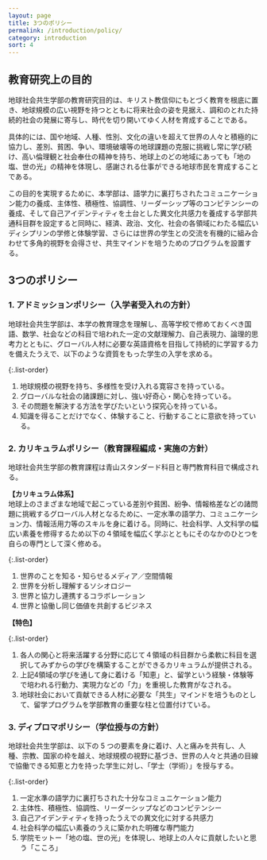 ```yaml
---
layout: page
title: 3つのポリシー
permalink: /introduction/policy/
category: introduction
sort: 4
---
```


## 教育研究上の目的

地球社会共生学部の教育研究目的は、キリスト教信仰にもとづく教育を根底に置き、地球規模の広い視野を持つとともに将来社会の姿を見据え、調和のとれた持続的社会の発展に寄与し、時代を切り開いてゆく人材を育成することである。

具体的には、国や地域、人種、性別、文化の違いを超えて世界の人々と積極的に協力し、差別、貧困、争い、環境破壊等の地球課題の克服に挑戦し常に学び続け、高い倫理観と社会奉仕の精神を持ち、地球上のどの地域にあっても「地の塩、世の光」の精神を体現し、感謝される仕事ができる地球市民を育成することである。

この目的を実現するために、本学部は、語学力に裏打ちされたコミュニケーション能力の養成、主体性、積極性、協調性、リーダーシップ等のコンピテンシーの養成、そして自己アイデンティティを土台とした異文化共感力を養成する学部共通科目群を設定すると同時に、経済、政治、文化、社会の各領域にわたる幅広いディシプリンの学修と体験学習、さらには世界の学生との交流を有機的に組み合わせて多角的視野を会得させ、共生マインドを培うためのプログラムを設置する。

## 3つのポリシー

### 1\. アドミッションポリシー（入学者受入れの方針）

地球社会共生学部は、本学の教育理念を理解し、高等学校で修めておくべき国語、数学、社会などの科目で培われた一定の文献理解力、自己表現力、論理的思考力とともに、グローバル人材に必要な英語資格を目指して持続的に学習する力を備えたうえで、以下のような資質をもった学生の入学を求める。

{:.list-order}
1.  地球規模の視野を持ち、多様性を受け入れる寛容さを持っている。
2.  グローバルな社会の諸課題に対し、強い好奇心・関心を持っている。
3.  その問題を解決する方法を学びたいという探究心を持っている。
4.  知識を得ることだけでなく、体験すること、行動することに意欲を持っている。

### 2\. カリキュラムポリシー（教育課程編成・実施の方針）

地球社会共生学部の教育課程は青山スタンダード科目と専門教育科目で構成される。

**【カリキュラム体系】**  
地球上のさまざまな地域で起こっている差別や貧困、紛争、情報格差などの諸問題に挑戦するグローバル人材となるために、一定水準の語学力、コミュニケーション力、情報活用力等のスキルを身に着ける。同時に、社会科学、人文科学の幅広い素養を修得するため以下の４領域を幅広く学ぶとともにそのなかのひとつを自らの専門として深く修める。

{:.list-order}
1.  世界のことを知る・知らせるメディア／空間情報
2.  世界を分析し理解するソシオロジー
3.  世界と協力し連携するコラボレーション
4.  世界と協働し同じ価値を共創するビジネス

**【特色】**

{:.list-order}
1.  各人の関心と将来活躍する分野に応じて４領域の科目群から柔軟に科目を選択してみずからの学びを構築することができるカリキュラムが提供される。
2.  上記4領域の学びを通して身に着ける「知恵」と、留学という経験・体験等で培われる行動力、実現力などの「力」を重視した教育がなされる。
3.  地球社会において貢献できる人材に必要な「共生」マインドを培うものとして、留学プログラムを学部教育の重要な柱と位置付けている。

### 3\. ディプロマポリシー（学位授与の方針）

地球社会共生学部は、以下の 5 つの要素を身に着け、人と痛みを共有し、人種、宗教、国家の枠を越え、地球規模の視野に基づき、世界の人々と共通の目線で協働できる知恵と力を持った学生に対し、「学士（学術）」を授与する。

{:.list-order}
1.  一定水準の語学力に裏打ちされた十分なコミュニケーション能力
2.  主体性、積極性、協調性、リーダーシップなどのコンピテンシー
3.  自己アイデンティティを持ったうえでの異文化に対する共感力
4.  社会科学の幅広い素養のうえに築かれた明確な専門能力
5.  学院モットー「地の塩、世の光」を体現し、地球上の人々に貢献したいと思う「こころ」